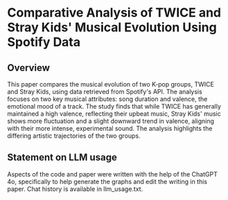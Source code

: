 # Comparative Analysis of TWICE and Stray Kids' Musical Evolution Using Spotify Data

## Overview

This paper compares the musical evolution of two K-pop groups, TWICE and Stray Kids, using data retrieved from Spotify's API. The analysis focuses on two key musical attributes: song duration and valence, the emotional mood of a track. The study finds that while TWICE has generally maintained a high valence, reflecting their upbeat music, Stray Kids' music shows more fluctuation and a slight downward trend in valence, aligning with their more intense, experimental sound. The analysis highlights the differing artistic trajectories of the two groups.

## Statement on LLM usage

Aspects of the code and paper were written with the help of the ChatGPT 4o, specifically to help generate the graphs and edit the writing in this paper. Chat history is available in llm_usage.txt.
